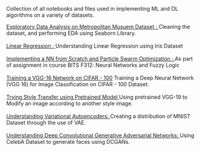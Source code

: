 Collection of all notebooks and files used in implementing ML and DL algorithms on a variety of datasets.

[Exploratory Data Analysis on Metropolitan Musuem Dataset : ](https://github.com/prateekgrover-in/Machine-Learning-Tutorials/blob/master/EDA-Metropolitan-Museum-Dataset.ipynb) Cleaning the dataset, and performing EDA using Seaborn Library. <br> <br>
[Linear Regression : ](https://github.com/prateekgrover-in/Machine-Learning-Tutorials/blob/master/Linear-Regression.ipynb) Understanding Linear Regression using Iris Dataset <br><br>
[Implementing a NN from Scratch and Particle Swarm Optimization : ](https://github.com/prateekgrover-in/Machine-Learning-Tutorials/blob/master/Neural-Networks-and-Particle-Swarm-Optimization.ipynb) As part of assignment in course BITS F312: Neural Networks and Fuzzy Logic <br><br>
[Training a VGG-16 Network on CIFAR - 100](https://github.com/prateekgrover-in/Deep_Learning_Practice/blob/master/VGG16_CIFAR_100.ipynb) Training a Deep Neural Network (VGG 16) for Image Classification on CIFAR - 100 Dataset. <br><br>
[Trying Style Transfer using Pretrained Model ](https://github.com/prateekgrover-in/Deep_Learning_Practice/blob/master/Style_Transfer.ipynb) Using pretrained VGG-19 to Modify an image according to another style image.<br><br>
[Understanding Variational Autoencoders: ](https://github.com/prateekgrover-in/Deep_Learning_Practice/blob/master/Variational_Autoencoders.ipynb) Creating a distribution of MNIST Dataset through the use of VAE.<br><br>
[Understanding Deep Convolutional Generative Adversarial Networks: ](https://github.com/prateekgrover-in/Deep_Learning_Practice/blob/master/GANCelebA.ipynb) Using CelebA Dataset to generate faces using DCGANs. 
